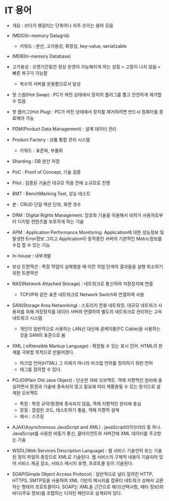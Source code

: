# IT 용어

- 개요 : 쓰다가 헷갈리는 단축어나 자주 쓰이는 용어 모음

- IMDG(In-memory Datagrid)
  - 키워드 : 분산, 고가용성, 확장성, key-value, serializable
- IMDB(In-memory Database)

- 고가용성 : 오랜기간동안 정상 운영이 가능해지게 하는 성질 = 고장이 나지 않음 = 빠른 복구가 가능함
  - 복수의 서버를 운용함으로서 달성

- 핫 스왑(Hot Swap) : PC가 켜진 상태에서 장치의 플러그를 뽑고 안전하게 제거할 수 있음
- 핫 플러그(Hot Plug) : PC가 켜진 상태에서 장치를 제거하려면 반드시 컴퓨터를 종료해야 가능

- PDM(Product Data Management) : 설계 데이터 관리
- Product Factory : 상품 통합 관리 시스템
  - 키워드 : 표준화, 부품화

- Sharding : DB 분산 저장

- PoC : Proof of Concept, 기술 검증
- Pilot : 검증된 기술은 대규모 적용 전에 소규모로 진행
- BMT : BenchMarking Test, 성능 테스트

- 본 : CRUD 단일 액션 단위, 화면 갯수

- DRM : Digital Rights Management. 암호화 기술을 이용해서 비허가 사용자로부터 디지털 컨텐츠를 보호하게 하는 기술
- APM : Application Performance Monitoring. Application에 대한 성능정보 및 발생한 Error정보 그리고 Application이 동작중인 서버의 기본적인 Metric정보를 수집 할 수 있는 기능

- In-house : 내부개발

- 보상 트랜잭션 : 특정 작업이 실패했을 때 이전 작업 단계의 결과들을 실행 취소하기 위한 트랜잭션

- NAS(Network Attached Storage) : 네트워크로 통신하여 저장장치에 연결
  - TCP/IP와 같은 표준 네트워크로 Network Switch와 연결하여 사용
- SAN(Storage Area Networking) : 스토리지 전용 네트워킹. 대규모 네트워크 사용자를 위해 저장장치를 데이터 서버와 연결하여 별도의 네트워크로 관리하는 고속 네트워크 시스템
  - 개인이 일반적으로 사용하는 LAN선 대신에 광케이블(FC Cable)을 사용하는 것을 SAN의 표준으로 봄

- XML ( eXtensible Markup Language) : 확장될 수 있는 표시 언어.  HTML의 한계를 극복할 목적으로 만들어졌다.
  - 마크업 언어(HTML) 그 자체가 아니라 마크업 언어를 정의하기 위한 언어
  - 태그를 정의할 수 있다.
- POJO(Plain Old Java Object) : 단순한 자바 오브젝트. 객체 지향적인 원리에 충실하면서 환경과 기술에 종속되지 않고 필요에 따라 재활용될 수 있는 방식으로 설계된 오브젝트
  - 특징 : 특정 규약/환경에 종속되지 않음, 객체 지향적인 원리에 충실
  - 장점 : 깔끔한 코드, 테스트하기 좋음, 객체 지향적 설계
  - 예시 : 스프링

- AJAX(Asynchronous JavaScript and XML) : javaScript라이브러리 중 하나. JavaScript를 사용한 비동기 통신, 클라이언트와 서버간에 XML 데이터를 주고받는 기술

- WSDL(Web Services Description Language) : 웹 서비스 기술언어 또는 기술된 정의 파일의 총칭으로 XML로 기술된다.
웹 서비스의 구체적 내용이 기술되어 있어 서비스 제공 장소, 서비스 메시지 포맷, 프로토콜 등이 기술된다.
- SOAP(Simple Object Access Protocol) : 일반적으로 널리 알려진 HTTP, HTTPS, SMTP등을 사용하여 XML 기반의 메시지를 컴퓨터 네트워크 상에서 교환하는 형태의 프로토콜이다.
SOAP는 XML을 근간으로 헤더(선택사항, 메타 정보)와 바디(주요 정보)를 조합하는 디자인 패턴으로 설계되어 있다.
